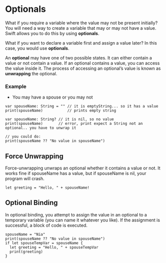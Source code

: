 # Optionals

What if you require a variable where the value may not be present initially? You will need a way to create a variable that may or may not have a value. Swift allows you to do this by using **optionals**.

What if you want to declare a variable first and assign a value later? In this case, you would use **optionals**.

An **optional** may have one of two possible states. It can either contain a value or not contain a value. If an optional contains a value, you can access the value inside it. The process of accessing an optional’s value is known as **unwrapping** the optional.

### Example
* You may have a spouse or you may not


```
var spouseName: String = "" // it is emptyString... so it has a value
print(spouseName)           // prints empty string

var spouseName: String? // it is nil, so no value
print(spouseName)       // error, print expect a String not an optional.. you have to unwrap it

// you could do: 
print(spouseName ?? "No value in spouseName")
```


## Force Unwrapping

Force-unwrapping unwraps an optional whether it contains a value or not. It works fine if spouseName has a value, but if spouseName is nil, your program will crash.

```
let greeting = "Hello, " + spouseName!
```

## Optional Binding

 In optional binding, you attempt to assign the value in an optional to a temporary variable (you can name it whatever you like). If the assignment is successful, a block of code is executed.


 ```
spouseName = "Nia"
print(spouseName ?? "No value in spouseName")
if let spouseTempVar = spouseName {
   let greeting = "Hello, " + spouseTempVar 
   print(greeting)
}

 ```